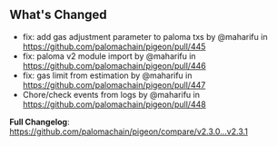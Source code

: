 ## What's Changed

* fix: add gas adjustment parameter to paloma txs by @maharifu in https://github.com/palomachain/pigeon/pull/445
* fix: paloma v2 module import by @maharifu in https://github.com/palomachain/pigeon/pull/446
* fix: gas limit from estimation by @maharifu in https://github.com/palomachain/pigeon/pull/447
* Chore/check events from logs by @maharifu in https://github.com/palomachain/pigeon/pull/448


**Full Changelog**: https://github.com/palomachain/pigeon/compare/v2.3.0...v2.3.1
